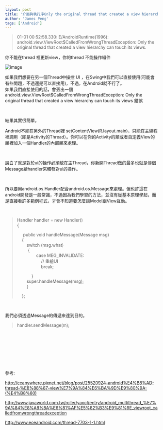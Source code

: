 ```yaml
---
layout: post
title: '介面與執行序Only the original thread that created a view hierarchy can touch its views.'
author: 'James Peng'
tags: ['Android']
---
```


> 01-01 00:52:58.330: E/AndroidRuntime(1996):
> android.view.ViewRoot\$CalledFromWrongThreadException: Only the
> original thread that created a view hierarchy can touch its views.

你不能在thread 裡更新view，你的thread 不能操作組件

![image](http://lh6.ggpht.com/-fguAtJss0hg/Tvk-ANxk3aI/AAAAAAAAMGA/gqWpW-w2LIE/image%25255B10%25255D.png?imgmax=800 "image")

如果我們想要在另一個Thread中操控 UI
，在Swing中我們可以直接使用(可能會有些問題，不過還是可以直接用)，不過，在Android就不行了。  
如果我們直接使用的話，會丟出一個
android.view.ViewRoot\$CalledFromWrongThreadException: Only the original
thread that created a view hierarchy can touch its views 錯誤

 

結果其實很簡單，

Android不能在另外的Thread裡
setContentView(R.layout.main)，只能在主線程裡調用（即是Activity的Thread）。你可以在你的Activity的類或者自定義View的類裡加入一個Handler的內部類來處理。

 

說白了就是對於ui的操作必須放在主Thread，你新開Thread做的最多也就是傳個Message給handler來觸發對ui的操作。

 

所以要用android.os.Handler配合android.os.Message來處理。但也許這在android開發是一般常識，不過因為我們學習的方法，並沒有從基本原理學起，而是直接看許多範例程式，才會不知道要怎麼讓Model跟View互動。

 

> Handler handler = new Handler()   
> {
>
>      public void handleMessage(Message msg)   
>     {  
>         switch (msg.what)   
>          {  
>                 case MEG\_INVALIDATE:  
>                     // 重繪UI  
>                     break;
>
>             }  
>         super.handleMessage(msg);  
>         }
>
>     };

 

我們必須透過Message的傳遞來達到目的。

> handler.sendMessage(m);

 

 

 

 

參考:

<http://ccanywhere.pixnet.net/blog/post/25520924-android%E4%B8%AD-thread-%E8%88%87-view%E7%9A%84%E6%BA%9D%E9%80%9A-(%E4%B8%80)>

<http://www.javaworld.com.tw/roller/yaocl/entry/android_multithread_%E7%9A%84%E8%A8%8A%E6%81%AF%E5%82%B3%E9%81%9E_viewroot_calledfromwrongthreadexception>

<http://www.eoeandroid.com/thread-7703-1-1.html>

